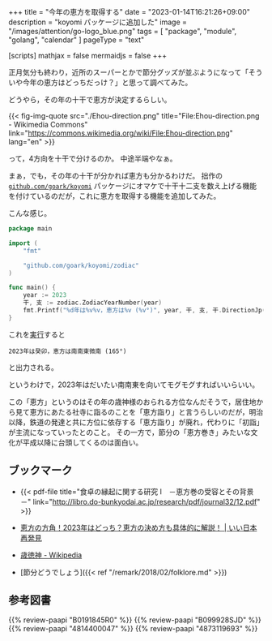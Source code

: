 +++
title = "今年の恵方を取得する"
date =  "2023-01-14T16:21:26+09:00"
description = "koyomi パッケージに追加した"
image = "/images/attention/go-logo_blue.png"
tags = [ "package", "module", "golang", "calendar" ]
pageType = "text"

[scripts]
  mathjax = false
  mermaidjs = false
+++

正月気分も終わり，近所のスーパーとかで節分グッズが並ぶようになって「そういや今年の恵方はどっちだっけ？」と思って調べてみた。

どうやら，その年の十干で恵方が決定するらしい。

{{< fig-img-quote src="./Ehou-direction.png" title="File:Ehou-direction.png - Wikimedia Commons" link="https://commons.wikimedia.org/wiki/File:Ehou-direction.png" lang="en" >}}

って，4方向を十干で分けるのか。
中途半端やなぁ。

まぁ，でも，その年の十干が分かれば恵方も分かるわけだ。
拙作の [`github.com/goark/koyomi`](https://github.com/goark/koyomi "goark/koyomi: 日本のこよみ") パッケージにオマケで十干十二支を数え上げる機能を付けているのだが，これに恵方を取得する機能を追加してみた。

こんな感じ。

```go
package main

import (
    "fmt"

    "github.com/goark/koyomi/zodiac"
)

func main() {
    year := 2023
    干, 支 := zodiac.ZodiacYearNumber(year)
    fmt.Printf("%d年は%v%v，恵方は%v (%v°)", year, 干, 支, 干.DirectionJp(), 干.Direction())
}
```

これを[実行](https://go.dev/play/p/PEKVng6jwFc)すると

```text
2023年は癸卯，恵方は南南東微南 (165°)
```

と出力される。

というわけで，2023年はだいたい南南東を向いてモグモグすればいいらいい。

この「恵方」というのはその年の歳神様のおられる方位なんだそうで，居住地から見て恵方にあたる社寺に詣るのことを「恵方詣り」と言うらしいのだが，明治以降，鉄道の発達と共に方位に依存する「恵方詣り」が廃れ，代わりに「初詣」が主流になっていったとのこと。
その一方で，節分の「恵方巻き」みたいな文化が平成以降に台頭してくるのは面白い。

[Go]: https://go.dev/

## ブックマーク

- {{< pdf-file title="食卓の縁起に関する研究 I　－恵方巻の受容とその背景－" link="http://libro.do-bunkyodai.ac.jp/research/pdf/journal32/12.pdf" >}}
- [恵方の方角！2023年はどっち？恵方の決め方も具体的に解説！ | いい日本再発見](https://ii-nippon.net/%e6%97%a5%e6%9c%ac%e3%81%ae%e9%a2%a8%e7%bf%92/1183.html)
- [歳徳神 - Wikipedia](https://ja.wikipedia.org/wiki/%E6%AD%B3%E5%BE%B3%E7%A5%9E)

- [節分どうでしょう]({{< ref "/remark/2018/02/folklore.md" >}})

## 参考図書

{{% review-paapi "B0191845R0" %}} <!-- 鉄道が変えた社寺参詣 -->
{{% review-paapi "B099928SJD" %}} <!-- プログラミング言語Go -->
{{% review-paapi "4814400047" %}} <!-- 初めてのGo言語 -->
{{% review-paapi "4873119693" %}} <!-- 実用 Go 言語 -->
